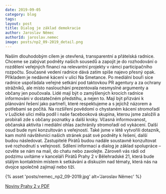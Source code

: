 ```yaml
---
date: 2019-09-05
category: blog
tags: 
layout: post
title: Dialog je základ demokracie
author: Jaroslav Němec
authorId: jaroslav.nemec
image: posts/np2_09-2019_detail.png
---
```

Naším dlouhodobým cílem je otevřená, transparentní a přátelská radnice. Chceme se zabývat podněty našich sousedů a zapojit je do rozhodování  o  rozdělení  veřejných financí na relevantní projekty    v    rámci    participačního rozpočtu.      Současné      vedení  radnice  dává  zatím  spíše  najevo  přesný  opak.   Příkladem   je   nedávné   kácení   v   ulici   Na   Smetance.   Po mediální bouři sice radnice uspořádala     veřejné     setkání     pod   taktovkou   PR   agentury   a za ochrany strážníků, ale místo   naslouchání   prezentovala   nesmyslné  argumenty  a  občany jen poučovala. Lidé mají být o zamýšlených krocích radnice informováni    v    dostatečném předstihu,  a  nejen  to.  Mají  být  přizváni  k  plánování  řešení  jako  partneři,  které  respektujeme a s jejichž názorem a potřebami   se   počítá.   Na   rozšíření   povědomí o chystaném kácení stromořadí v Lužické ulici měla podíl  i  naše  facebooková  skupina, kterou jsme založili a probírali  zde  s  občany  poznatky  a  další  kroky.  Včasná  informovanost, občanská aktivita i mediální ohlas zachránily stromořadí  od  vykácení.  Další  osud  bude nyní konzultován s veřejností. Také jsme v  létě  vytvořili  dotazník,  kam  mohli  návštěvníci  našich  stránek psát své podněty k řešení,  další  budou  následovat.  Zastupitelé  Pirátů  budou  nadále    soustavně konzultovat    své   rozhodnutí   s   veřejností.   Sdílení  informací  a  dialog  je  základ spolupráce  –  ozvěte  se  nám  na  mail,  do  chatu  nebo  zavolejte. Zároveň    vás    rádi od  podzimu  uvítáme  v  kanceláři  Pirátů  Prahy  2  v  Bělehradské 21, která bude stálým kontaktním   místem   k   setkávání   a  diskuzím  nad  tématy,  která  nás na dvojce společně zajímají nebo tíží. 

{% asset 'posts/nemec_np2_09-2019.jpg' alt='Jaroslav Němec' %}

[Noviny Prahy 2 v PDF](http://praha2.cz/file/llu1/09npd-d.pdf)
